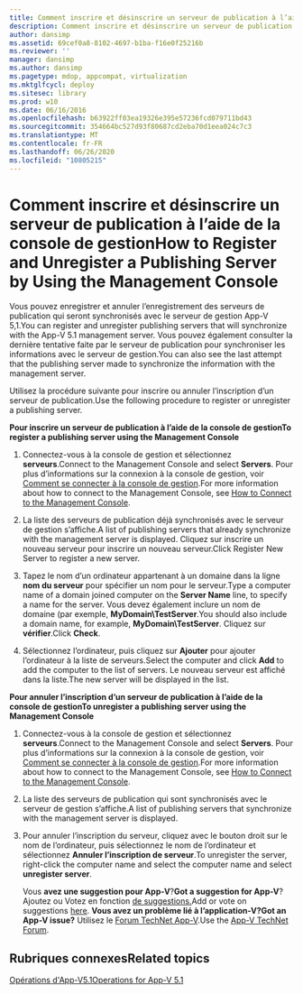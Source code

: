 ```yaml
---
title: Comment inscrire et désinscrire un serveur de publication à l’aide de la console de gestion
description: Comment inscrire et désinscrire un serveur de publication à l’aide de la console de gestion
author: dansimp
ms.assetid: 69cef0a8-8102-4697-b1ba-f16e0f25216b
ms.reviewer: ''
manager: dansimp
ms.author: dansimp
ms.pagetype: mdop, appcompat, virtualization
ms.mktglfcycl: deploy
ms.sitesec: library
ms.prod: w10
ms.date: 06/16/2016
ms.openlocfilehash: b63922ff03ea19326e395e57236fcd079711bd43
ms.sourcegitcommit: 354664bc527d93f80687cd2eba70d1eea024c7c3
ms.translationtype: MT
ms.contentlocale: fr-FR
ms.lasthandoff: 06/26/2020
ms.locfileid: "10805215"
---
```

# <span data-ttu-id="a17e1-103">Comment inscrire et désinscrire un serveur de publication à l’aide de la console de gestion</span><span class="sxs-lookup"><span data-stu-id="a17e1-103">How to Register and Unregister a Publishing Server by Using the Management Console</span></span>


<span data-ttu-id="a17e1-104">Vous pouvez enregistrer et annuler l’enregistrement des serveurs de publication qui seront synchronisés avec le serveur de gestion App-V 5,1.</span><span class="sxs-lookup"><span data-stu-id="a17e1-104">You can register and unregister publishing servers that will synchronize with the App-V 5.1 management server.</span></span> <span data-ttu-id="a17e1-105">Vous pouvez également consulter la dernière tentative faite par le serveur de publication pour synchroniser les informations avec le serveur de gestion.</span><span class="sxs-lookup"><span data-stu-id="a17e1-105">You can also see the last attempt that the publishing server made to synchronize the information with the management server.</span></span>

<span data-ttu-id="a17e1-106">Utilisez la procédure suivante pour inscrire ou annuler l’inscription d’un serveur de publication.</span><span class="sxs-lookup"><span data-stu-id="a17e1-106">Use the following procedure to register or unregister a publishing server.</span></span>

**<span data-ttu-id="a17e1-107">Pour inscrire un serveur de publication à l’aide de la console de gestion</span><span class="sxs-lookup"><span data-stu-id="a17e1-107">To register a publishing server using the Management Console</span></span>**

1.  <span data-ttu-id="a17e1-108">Connectez-vous à la console de gestion et sélectionnez **serveurs**.</span><span class="sxs-lookup"><span data-stu-id="a17e1-108">Connect to the Management Console and select **Servers**.</span></span> <span data-ttu-id="a17e1-109">Pour plus d’informations sur la connexion à la console de gestion, voir [Comment se connecter à la console de gestion](how-to-connect-to-the-management-console-51.md).</span><span class="sxs-lookup"><span data-stu-id="a17e1-109">For more information about how to connect to the Management Console, see [How to Connect to the Management Console](how-to-connect-to-the-management-console-51.md).</span></span>

2.  <span data-ttu-id="a17e1-110">La liste des serveurs de publication déjà synchronisés avec le serveur de gestion s’affiche.</span><span class="sxs-lookup"><span data-stu-id="a17e1-110">A list of publishing servers that already synchronize with the management server is displayed.</span></span> <span data-ttu-id="a17e1-111">Cliquez sur inscrire un nouveau serveur pour inscrire un nouveau serveur.</span><span class="sxs-lookup"><span data-stu-id="a17e1-111">Click Register New Server to register a new server.</span></span>

3.  <span data-ttu-id="a17e1-112">Tapez le nom d’un ordinateur appartenant à un domaine dans la ligne **nom du serveur** pour spécifier un nom pour le serveur.</span><span class="sxs-lookup"><span data-stu-id="a17e1-112">Type a computer name of a domain joined computer on the **Server Name** line, to specify a name for the server.</span></span> <span data-ttu-id="a17e1-113">Vous devez également inclure un nom de domaine (par exemple, **MyDomain\\TestServer**.</span><span class="sxs-lookup"><span data-stu-id="a17e1-113">You should also include a domain name, for example, **MyDomain\\TestServer**.</span></span> <span data-ttu-id="a17e1-114">Cliquez sur **vérifier**.</span><span class="sxs-lookup"><span data-stu-id="a17e1-114">Click **Check**.</span></span>

4.  <span data-ttu-id="a17e1-115">Sélectionnez l’ordinateur, puis cliquez sur **Ajouter** pour ajouter l’ordinateur à la liste de serveurs.</span><span class="sxs-lookup"><span data-stu-id="a17e1-115">Select the computer and click **Add** to add the computer to the list of servers.</span></span> <span data-ttu-id="a17e1-116">Le nouveau serveur est affiché dans la liste.</span><span class="sxs-lookup"><span data-stu-id="a17e1-116">The new server will be displayed in the list.</span></span>

**<span data-ttu-id="a17e1-117">Pour annuler l’inscription d’un serveur de publication à l’aide de la console de gestion</span><span class="sxs-lookup"><span data-stu-id="a17e1-117">To unregister a publishing server using the Management Console</span></span>**

1.  <span data-ttu-id="a17e1-118">Connectez-vous à la console de gestion et sélectionnez **serveurs**.</span><span class="sxs-lookup"><span data-stu-id="a17e1-118">Connect to the Management Console and select **Servers**.</span></span> <span data-ttu-id="a17e1-119">Pour plus d’informations sur la connexion à la console de gestion, voir [Comment se connecter à la console de gestion](how-to-connect-to-the-management-console-51.md).</span><span class="sxs-lookup"><span data-stu-id="a17e1-119">For more information about how to connect to the Management Console, see [How to Connect to the Management Console](how-to-connect-to-the-management-console-51.md).</span></span>

2.  <span data-ttu-id="a17e1-120">La liste des serveurs de publication qui sont synchronisés avec le serveur de gestion s’affiche.</span><span class="sxs-lookup"><span data-stu-id="a17e1-120">A list of publishing servers that synchronize with the management server is displayed.</span></span>

3.  <span data-ttu-id="a17e1-121">Pour annuler l’inscription du serveur, cliquez avec le bouton droit sur le nom de l’ordinateur, puis sélectionnez le nom de l’ordinateur et sélectionnez **Annuler l’inscription de serveur**.</span><span class="sxs-lookup"><span data-stu-id="a17e1-121">To unregister the server, right-click the computer name and select the computer name and select **unregister server**.</span></span>

    <span data-ttu-id="a17e1-122">Vous **avez une suggestion pour App-V**?</span><span class="sxs-lookup"><span data-stu-id="a17e1-122">**Got a suggestion for App-V**?</span></span> <span data-ttu-id="a17e1-123">Ajoutez ou Votez en fonction [de suggestions.](http://appv.uservoice.com/forums/280448-microsoft-application-virtualization)</span><span class="sxs-lookup"><span data-stu-id="a17e1-123">Add or vote on suggestions [here](http://appv.uservoice.com/forums/280448-microsoft-application-virtualization).</span></span> **<span data-ttu-id="a17e1-124">Vous avez un problème lié à l’application-V?</span><span class="sxs-lookup"><span data-stu-id="a17e1-124">Got an App-V issue?</span></span>** <span data-ttu-id="a17e1-125">Utilisez le [Forum TechNet App-V](https://social.technet.microsoft.com/Forums/home?forum=mdopappv).</span><span class="sxs-lookup"><span data-stu-id="a17e1-125">Use the [App-V TechNet Forum](https://social.technet.microsoft.com/Forums/home?forum=mdopappv).</span></span>

## <span data-ttu-id="a17e1-126">Rubriques connexes</span><span class="sxs-lookup"><span data-stu-id="a17e1-126">Related topics</span></span>


[<span data-ttu-id="a17e1-127">Opérations d'App-V5.1</span><span class="sxs-lookup"><span data-stu-id="a17e1-127">Operations for App-V 5.1</span></span>](operations-for-app-v-51.md)

 

 





